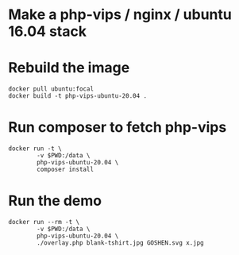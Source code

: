 # Make a php-vips / nginx / ubuntu 16.04 stack

# Rebuild the image

```
docker pull ubuntu:focal
docker build -t php-vips-ubuntu-20.04 .
```

# Run composer to fetch php-vips

```
docker run -t \
		-v $PWD:/data \
		php-vips-ubuntu-20.04 \
		composer install
```

# Run the demo

```
docker run --rm -t \
		-v $PWD:/data \
		php-vips-ubuntu-20.04 \
		./overlay.php blank-tshirt.jpg GOSHEN.svg x.jpg
```
